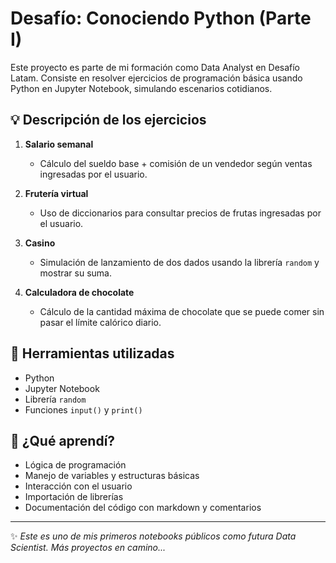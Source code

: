 # Desafío: Conociendo Python (Parte I)

Este proyecto es parte de mi formación como Data Analyst en Desafío Latam. Consiste en resolver ejercicios de programación básica usando Python en Jupyter Notebook, simulando escenarios cotidianos.

## 💡 Descripción de los ejercicios

1. **Salario semanal**
   - Cálculo del sueldo base + comisión de un vendedor según ventas ingresadas por el usuario.

2. **Frutería virtual**
   - Uso de diccionarios para consultar precios de frutas ingresadas por el usuario.

3. **Casino**
   - Simulación de lanzamiento de dos dados usando la librería `random` y mostrar su suma.

4. **Calculadora de chocolate**
   - Cálculo de la cantidad máxima de chocolate que se puede comer sin pasar el límite calórico diario.

## 🔧 Herramientas utilizadas
- Python
- Jupyter Notebook
- Librería `random`
- Funciones `input()` y `print()`

## 🧠 ¿Qué aprendí?
- Lógica de programación
- Manejo de variables y estructuras básicas
- Interacción con el usuario
- Importación de librerías
- Documentación del código con markdown y comentarios

---

✨ *Este es uno de mis primeros notebooks públicos como futura Data Scientist. Más proyectos en camino...*
